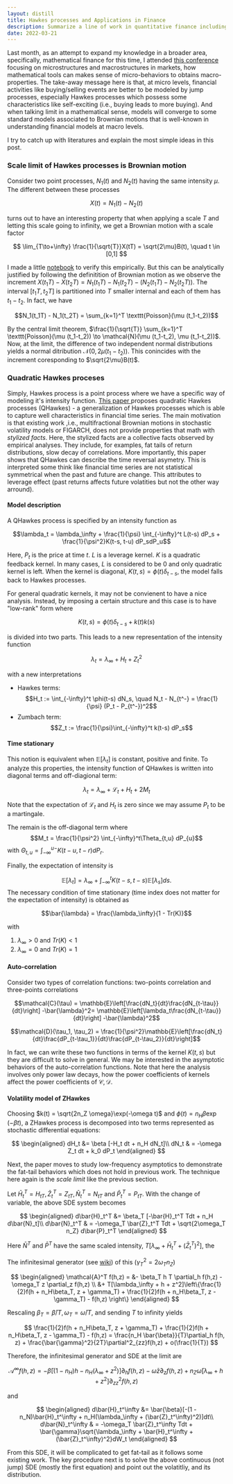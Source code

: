 ```yaml
---
layout: distill
title: Hawkes processes and Applications in Finance
description: Summarize a line of work in quantitative finance including scale limits of Hawkes processes and quadratic Hawkes processes
date: 2022-03-21
---
```


Last month, as an attempt to expand my knowledge in a broader area, specifically, mathematical finance for this time, I attended <a href="https://www.centre-cournot.org/conferences_en.html#conference27">this conference</a> focusing on microstructures and macrostructures in markets, how mathematical tools can makes sense of micro-behaviors to obtains macro-properties. The take-away message here is that, at micro levels, financial activities like buying/selling events are better to be modeled by jump processes, especially Hawkes processes which possess some characteristics like self-exciting (i.e., buying leads to more buying). And when talking limit in a mathematical sense, models will converge to some standard models associated to Brownian motions that is well-known in understanding financial models at macro levels.

I try to catch up with literatures and explain the most simple ideas in this post.

### Scale limit of Hawkes processes is Brownian motion

Consider two point processes, $N_1(t)$ and $N_2(t)$ having the same intensity $\mu$. The different between these processes

$$X(t) = N_1(t) -N_2(t)$$

turns out to have an interesting property that when applying a scale $T$ and letting this scale going to infinity, we get a Brownian motion with a scale factor

$$
\lim_{T\to+\infty} \frac{1}{\sqrt{T}}X(tT) = \sqrt{2\mu}B(t), \quad t \in [0,1]
$$

I made a little <a href="https://github.com/anh-tong/scale-limit-hawkes/blob/main/main.ipynb">notebook</a> to verify this empirically. But this can be analytically justified by following the definitition of Brownian motion as we observe the increment $X(t_1T) - X(t_2T)= N_1(t_1T) - N_1(t_2T) - (N_2(t_1T) -N_2(t_2T))$. The interval $[t_1T, t_2T]$ is partitioned into $T$ smaller internal and each of them has $t_1-t_2$. In fact, we have

$$N_1(t_1T) - N_1(t_2T) = \sum_{k=1}^T \texttt{Poisson}(\mu (t_1-t_2))$$

By the central limit theorem, $\frac{1}{\sqrt{T}} \sum_{k=1}^T \texttt{Poisson}(\mu (t_1-t_2)) \to \mathcal{N}(\mu (t_1-t_2), \mu (t_1-t_2))$. Now, at the limit, the difference of two independent normal distributions yields a normal ditribution $\mathcal{N}(0, 2\mu (t_1-t_2))$. This conincides with the increment coresponding to $\sqrt{2\mu}B(t)$. 

### Quadratic Hawkes proceses

Simply, Hawkes process is a point process where we have a specific way of modeling it's intensity function. <a href="https://arxiv.org/abs/1509.07710">This paper </a> proposes quadratic Hawkes processes (QHawkes) - a generalization of Hawkes processes which is able to capture well characteristics in financial time series. The main motivation is that existing work ,i.e., multifractional Brownian motions in stochastic volatility models or FIGARCH, does not provide properties that math with *stylized facts*. Here, the stylized facts are a collective facts observed by empirical analyses. They include, for examples, fat tails of return distributions, slow decay of correlations. More importantly, this paper shows that QHawkes can describe the time reversal asymetry. This is interpreted some think like financial time series are not statistical symmetrical when the past and future are change. This attributes to leverage effect (past returns affects future volatities but not the other way arround).

#### Model description

A QHawkes process is specified by an intensity function as

$$\lambda_t = \lambda_\infty + \frac{1}{\psi} \int_{-\infty}^t L(t-s) dP_s + \frac{1}{\psi^2}K(t-s, t-u) dP_sdP_u$$

Here, $P_t$ is the price at time $t$. $L$ is a leverage kernel. $K$ is a quadratic feedback kernel. In many cases, $L$ is considered to be $0$ and only quadratic kernel is left. When the kernel is diagonal, 
$K(t,s) = \phi(t)\delta_{t-s}$, the model falls back to Hawkes processes. 

For general quadratic kernels, it may not be convienent to have a nice analysis. Instead, by imposing a certain structure and this case is to have "low-rank" form where

$$K(t,s) = \phi(t)\delta_{t-s} + k(t)k(s)$$

is divided into two parts. This leads to a new representation of the intensity function

$$\lambda_t = \lambda_\infty + H_t + Z_t^2$$

with a new interpretations

+ Hawkes terms:
$$H_t := \int_{-\infty}^t \phi(t-s) dN_s, \quad N_t - N_{t^-} = \frac{1}{\psi} (P_t - P_{t^-})^2$$
+ Zumbach term:
$$Z_t := \frac{1}{\psi}\int_{-\infty}^t k(t-s) dP_s$$


#### Time stationary

This notion is equivalent when $\mathbb{E}[\lambda_t]$ is constant, positive and finite. To analyze this properties, the intensity function of QHawkes is written into diagonal terms and off-diagional term:

$$\lambda_t = \lambda_\infty + \mathcal{L}_t + H_t + 2M_t$$

Note that the expectation of $\mathcal{L}_t$ and $H_t$ is zero since we may assume $P_t$ to be a martingale. 

The remain is the off-diagonal term where $$M_t = \frac{1}{\psi^2} \int_{-\infty}^t\Theta_{t,u}  dP_{u}$$ with  $\Theta_{t, u} = \int_{-\infty}^{u-} K(t-u, t-r) dP_{r}$.

Finally, the expectation of intensity is

$$\mathbb{E}[\lambda_t] = \lambda_\infty + \int_{-\infty}^t K(t-s, t-s) \mathbb{E}[\lambda_s] ds.$$
The necessary condition of time stationary (time index does not matter for the expectation of intensity) is obtained as

$$\bar{\lambda} = \frac{\lambda_\infty}{1 - Tr(K)}$$

with 

1. $\lambda_\infty > 0$ and $Tr(K) < 1$
2. $\lambda_\infty = 0$ and $Tr(K) = 1$

#### Auto-correlation

Consider two types of correlation functions: two-points correlation and three-points correlations

$$\mathcal{C}(\tau) = \mathbb{E}\left[\frac{dN_t}{dt}\frac{dN_{t-\tau}}{dt}\right] -\bar{\lambda}^2= \mathbb{E}\left[\lambda_t\frac{dN_{t-\tau}}{dt}\right] -\bar{\lambda}^2$$

$$\mathcal{D}(\tau_1, \tau_2) = \frac{1}{\psi^2}\mathbb{E}\left[\frac{dN_t}{dt}\frac{dP_{t-\tau_1}}{dt}\frac{dP_{t-\tau_2}}{dt}\right]$$

In fact, we can write these two functions in terms of the kernel $K(t,s)$ but they are difficult to solve in general. We may be interested in the asymptotic behaviors of the auto-correlation functions. Note that here the analysis involves only power law decays, how the power coefficients of kernels affect the power coefficients of $\mathcal{C, D}$.

#### Volatility model of ZHawkes

Choosing $k(t) = \sqrt{2n_Z \omega}\exp(-\omega t)$ and $\phi(t)=n_H\beta\exp(-\beta t)$, a ZHawkes process is decomposed into two terms represented as stochastic differential equations:

$$
\begin{aligned}
dH_t &= \beta [-H_t dt + n_H dN_t]\\
dN_t & = -\omega Z_t dt + k_0 dP_t
\end{aligned}
$$

Next, the paper moves to study low-frequency asymptotics to demonstrate the fat-tail behaviors which does not hold in previous work. The technique here again is the *scale limit* like the previous section. 

Let $\bar{H}_t^T = H_{tT}, \bar{Z}_t^T = Z_{tT}, \bar{N}_t^T = N_{tT}$ and $\bar{P}_t^T = P_{tT}$. With the change of variable, the above SDE system becomes

$$
\begin{aligned}
d\bar{H}_t^T &= \beta_T [-\bar{H}_t^T Tdt + n_H d\bar{N}_t]\\
d\bar{N}_t^T & = -\omega_T \bar{Z}_t^T Tdt + \sqrt{2\omega_T n_Z} d\bar{P}_t^T
\end{aligned}
$$

Here $\bar{N}^T$ and $\bar{P}^T$ have the same scaled intensity, $T[\lambda_\infty + \bar{H}_t^T + (\bar{Z}_t^T)^2]$, the 

The infinitesimal generator (see <a href="https://en.wikipedia.org/wiki/Infinitesimal_generator_(stochastic_processes)">wiki</a>) of this ($\gamma_T^2 = 2\omega_T n_Z$)

$$
\begin{aligned}
\mathcal{A}^T f(h,z) = &- \beta_T h T \partial_h f(h,z) - \omega_T z \partial_z f(h,z) \\
&+ T[\lambda_\infty + h + z^2]\left\{\frac{1}{2}f(h + n_H\beta_T, z + \gamma_T) + \frac{1}{2}f(h + n_H\beta_T, z - \gamma_T) - f(h,z) \right\}
\end{aligned}
$$

Rescaling $\beta_T = \bar{\beta}/T, \omega_T=\bar{\omega}/T$, and sending $T$ to infinity yields

$$
\frac{1}{2}f(h + n_H\beta_T, z + \gamma_T) + \frac{1}{2}f(h + n_H\beta_T, z - \gamma_T) - f(h,z) = \frac{n_H \bar{\beta}}{T}\partial_h f(h, z) + \frac{\bar{\gamma}^2}{2T}\partial^2_{zz}f(h,z) + o(\frac{1}{T})
$$

Therefore, the infinitesimal generator and SDE at the limit are

$$
\mathcal{A}^\infty f(h, z) = -\bar{\beta}[(1 - n_H)h - n_H(\lambda_\infty + z^2)]\partial_h f(h, z) - \bar{\omega} z \partial_z f(h,z) + n_Z\bar{\omega}[\lambda_\infty + h + z^2]\partial^2_{zz} f(h, z)
$$

and

$$
\begin{aligned}
d\bar{H}_t^\infty &= \bar{\beta}[-(1 - n_N)\bar{H}_t^\infty + n_H(\lambda_\infty + (\bar{Z}_t^\infty)^2)]dt\\
d\bar{N}_t^\infty & = -\omega_T \bar{Z}_t^\infty Tdt + \bar{\gamma}\sqrt{\lambda_\infty + \bar{H}_t^\infty + (\bar{Z}_t^\infty)^2}dW_t
\end{aligned}
$$

From this SDE, it will be complicated to get fat-tail as it follows some existing work. The key procedure next is to solve the above continuous (not jump) SDE (mostly the first equation) and point out the volatitliy, and its distribution. 


